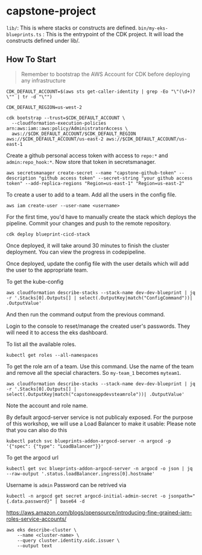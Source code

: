 # capstone-project

`lib/`: This is where stacks or constructs are defined.
`bin/my-eks-blueprints.ts` : This is the entrypoint of the CDK project. It will load the constructs defined under lib/.

## How To Start

> Remember to bootstrap the AWS Account for CDK before deploying any infrastructure

```shell
CDK_DEFAULT_ACCOUNT=$(aws sts get-caller-identity | grep -Eo "\"(\d+)?\"" | tr -d "\"")  

CDK_DEFAULT_REGION=us-west-2

cdk bootstrap --trust=$CDK_DEFAULT_ACCOUNT \
  --cloudformation-execution-policies arn:aws:iam::aws:policy/AdministratorAccess \
  aws://$CDK_DEFAULT_ACCOUNT/$CDK_DEFAULT_REGION aws://$CDK_DEFAULT_ACCOUNT/us-east-2 aws://$CDK_DEFAULT_ACCOUNT/us-east-1 
```

Create a github personal access token with access to `repo:*` and `admin:repo_hook:*`.
Now store that token in secretsmanager.

```shell
aws secretsmanager create-secret --name "capstone-github-token" --description "github access token" --secret-string "your github access token" --add-replica-regions "Region=us-east-1" "Region=us-east-2" 
```

To create a user to add to a team.
Add all the users in the config file.

```shell
aws iam create-user --user-name <username>
```

For the first time, you'd have to manually create the stack which deploys the pipeline.
Commit your changes and push to the remote repository.

```shell
cdk deploy blueprint-cicd-stack
```

Once deployed, it will take around 30 minutes to finish the cluster deployment. You can view the progress
in codepipeline.

Once deployed, update the config file with the user details which will add the user to the appropriate team.

To get the kube-config

```shell
aws cloudformation describe-stacks --stack-name dev-dev-blueprint | jq -r '.Stacks[0].Outputs[] | select(.OutputKey|match("ConfigCommand"))| .OutputValue'
 ```

And then run the command output from the previous command.

Login to the console to reset/manage the created user's passwords. They will need it to access the eks dashboard.

To list all the available roles.

```shell
kubectl get roles --all-namespaces
```

To get the role arn of a team. Use this command. Use the name of the team and remove all the special characters.
So `my-team_1` becomes `myteam1`.

```shell
aws cloudformation describe-stacks --stack-name dev-dev-blueprint | jq -r '.Stacks[0].Outputs[] | select(.OutputKey|match("capstoneappdevsteamrole"))| .OutputValue'
```

Note the account and role name.


By default argocd-server service is not publicaly exposed. For the purpose of this workshop, we will use a Load Balancer to make it usable: Please note that you can also do this

```shekk
kubectl patch svc blueprints-addon-argocd-server -n argocd -p '{"spec": {"type": "LoadBalancer"}}'
```

To get the argocd url

```shell
kubectl get svc blueprints-addon-argocd-server -n argocd -o json | jq --raw-output '.status.loadBalancer.ingress[0].hostname'
```

Username is `admin`
Password can be retrived via

```
kubectl -n argocd get secret argocd-initial-admin-secret -o jsonpath="{.data.password}" | base64 -d
```

https://aws.amazon.com/blogs/opensource/introducing-fine-grained-iam-roles-service-accounts/

```shell
aws eks describe-cluster \
    --name <cluster-name> \
    --query cluster.identity.oidc.issuer \
    --output text
```                       
